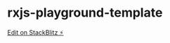 # rxjs-playground-template

[Edit on StackBlitz ⚡️](https://stackblitz.com/edit/rxjs-playground-template)